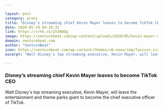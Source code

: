 ```yaml
---

layout: post
category: press
title: "Disney’s streaming chief Kevin Mayer leaves to become TikTok CEO"
date: 2020-05-19 04:16:31
link: https://vrhk.co/2X3HDOg
image: https://venturebeat.com/wp-content/uploads/2020/05/kevin-mayer-disney.jpg?w=1200&strip=all
domain: venturebeat.com
author: "VentureBeat"
icon: https://venturebeat.com/wp-content/themes/vb-news/img/favicon.ico
excerpt: "Walt Disney's top streaming executive, Kevin Mayer, will leave the entertainment and theme parks giant to become the chief executive officer of TikTok."

---
```


### Disney’s streaming chief Kevin Mayer leaves to become TikTok CEO

Walt Disney's top streaming executive, Kevin Mayer, will leave the entertainment and theme parks giant to become the chief executive officer of TikTok.